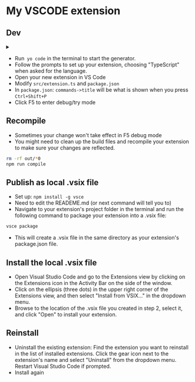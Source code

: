 # My VSCODE extension

## Dev

<details><summary markdown="span"></summary>

- Setup:

```bash
sudo npm install -g yo generator-code
```
</summary></details>

- Run` yo code` in the terminal to start the generator.
- Follow the prompts to set up your extension, choosing "TypeScript" when asked for the language.
- Open your new extension in VS Code
- Modify `src/extension.ts` and `package.json`
- In `package.json`: `commands->title` will be what is shown when you press `Ctrl+Shift+P`
- Click F5 to enter debug/try mode


## Recompile

- Sometimes your change won't take effect in F5 debug mode
- You might need to clean up the build files and recompile your extension to make sure your changes are reflected.

```bash
rm -rf out/*0
npm run compile
```

## Publish as local .vsix file

- Set up: `npm install -g vsce`
- Need to edit the READEME.md (or next command will tell you to)
- Navigate to your extension's project folder in the terminal and run the following command to package your extension into a .vsix file:

```bash
vsce package
```

- This will create a .vsix file in the same directory as your extension's package.json file.

## Install the local .vsix file

- Open Visual Studio Code and go to the Extensions view by clicking on the Extensions icon in the Activity Bar on the side of the window.
- Click on the ellipsis (three dots) in the upper right corner of the Extensions view, and then select "Install from VSIX..." in the dropdown menu.
- Browse to the location of the .vsix file you created in step 2, select it, and click "Open" to install your extension.

## Reinstall

- Uninstall the existing extension: Find the extension you want to reinstall in the list of installed extensions. Click the gear icon next to the extension's name and select "Uninstall" from the dropdown menu. Restart Visual Studio Code if prompted.
- Install again